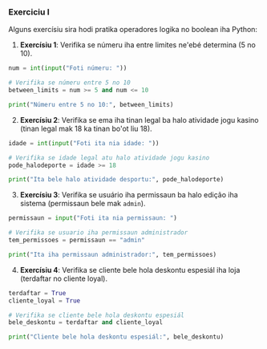 ### Exerciciu I

Alguns exercísiu sira hodi pratika operadores logika no boolean iha Python:

1. **Exercísiu 1**: Verifika se númeru iha entre limites ne'ebé determina (5 no 10).

```python
num = int(input("Foti númeru: "))

# Verifika se númeru entre 5 no 10
between_limits = num >= 5 and num <= 10

print("Númeru entre 5 no 10:", between_limits)
```

2. **Exercísiu 2**: Verifika se ema iha tinan legal ba halo atividade jogu kasino (tinan legal mak 18 ka tinan bo'ot liu 18).

```python
idade = int(input("Foti ita nia idade: "))

# Verifika se idade legal atu halo atividade jogu kasino
pode_halodeporte = idade >= 18

print("Ita bele halo atividade desportu:", pode_halodeporte)
```

3. **Exercísiu 3**: Verifika se usuário iha permissaun ba halo edição iha sistema (permissaun bele mak `admin`).

```python
permissaun = input("Foti ita nia permissaun: ")

# Verifika se usuario iha permissaun administrador
tem_permissoes = permissaun == "admin"

print("Ita iha permissaun administrador:", tem_permissoes)
```

4. **Exercísiu 4**: Verifika se cliente bele hola deskontu espesiál iha loja (terdaftar no cliente loyal).

```python
terdaftar = True
cliente_loyal = True

# Verifika se cliente bele hola deskontu espesiál
bele_deskontu = terdaftar and cliente_loyal

print("Cliente bele hola deskontu espesiál:", bele_deskontu)
```

